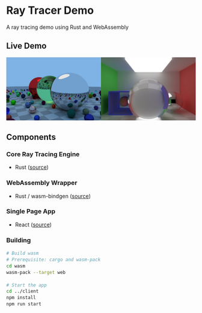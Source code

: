 # Ray Tracer Demo
A ray tracing demo using Rust and WebAssembly

## Live Demo
[![Demo Page](./demo_small.png)](https://alesgenova.github.io/ray-tracer-app/)

## Components
### Core Ray Tracing Engine
- Rust ([source](https://github.com/alesgenova/ray-tracer))

### WebAssembly Wrapper
- Rust / wasm-bindgen ([source](https://github.com/alesgenova/ray-tracer-app/tree/master/wasm))

### Single Page App
- React ([source](https://github.com/alesgenova/ray-tracer-app/tree/master/client))

### Building
```bash
# Build wasm
# Prerequisite: cargo and wasm-pack
cd wasm
wasm-pack --target web

# Start the app
cd ../client
npm install
npm run start
```